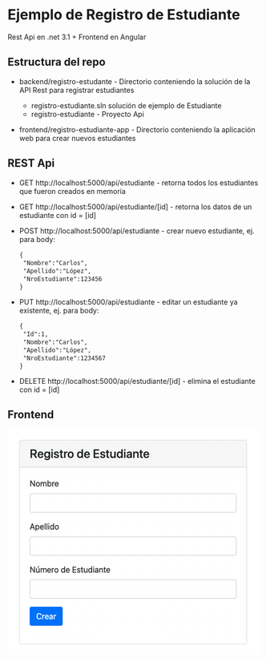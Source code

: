 # Ejemplo de Registro de Estudiante
Rest Api en .net 3.1 + Frontend en Angular

## Estructura del repo
- backend/registro-estudante - Directorio conteniendo la solución de la API Rest para registrar estudiantes
	- registro-estudiante.sln solución de ejemplo de Estudiante
	- registro-estudiante - Proyecto Api

- frontend/registro-estudiante-app - Directorio conteniendo la aplicación web para crear nuevos estudiantes

## REST Api

- GET http://localhost:5000/api/estudiante - retorna todos los estudiantes que fueron creados en memoria
- GET http://localhost:5000/api/estudiante/[id] - retorna los datos de un estudiante con id = [id]

- POST http://localhost:5000/api/estudiante - crear nuevo estudiante, ej. para body:
  
  ```
  {
   "Nombre":"Carlos",
   "Apellido":"López",
   "NroEstudiante":123456
  }
  ```
 - PUT http://localhost:5000/api/estudiante - editar un estudiante ya existente, ej. para body:
  
    ```
    {
     "Id":1,
     "Nombre":"Carlos",
     "Apellido":"López",
     "NroEstudiante":1234567
    }
    ```
  - DELETE http://localhost:5000/api/estudiante/[id] - elimina el estudiante con id = [id]

## Frontend
![Frontend App Image](assets/app-frontend.png)
